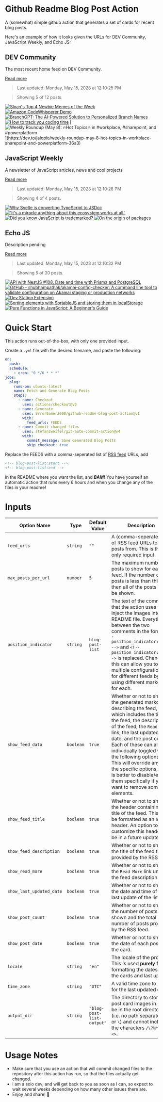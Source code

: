 # Github Readme Blog Post Action

A (somewhat) simple github action that generates a set of cards for recent blog posts.

Here's an example of how it looks given the URLs for DEV Community, JavaScript Weekly, and Echo JS:

<!-- post-list:start -->
## DEV Community

The most recent home feed on DEV Community.

[Read more](https://dev.to)
> Last updated: Monday, May 15, 2023 at 12:10:25 PM

> Showing 5 of 12 posts.

[![Sloan's Top 4 Newbie Memes of the Week](https://raw.githubusercontent.com/ErrorGamer2000/github-readme-blog-post-action/main/generated_files/DEV_Community/Sloan's_Top_4_Newbie_Memes_of_the_Week.svg)](https://dev.to/codenewbieteam/sloans-top-4-newbie-memes-of-the-week-92a)
[![Amazon CodeWhisperer Demo](https://raw.githubusercontent.com/ErrorGamer2000/github-readme-blog-post-action/main/generated_files/DEV_Community/Amazon_CodeWhisperer_Demo.svg)](https://dev.to/jslow421/amazon-codewhisperer-demo-315b)
[![BranchGPT: The AI-Powered Solution to Personalized Branch Names](https://raw.githubusercontent.com/ErrorGamer2000/github-readme-blog-post-action/main/generated_files/DEV_Community/BranchGPT__The_AI-Powered_Solution_to_Personalized_Branch_Names.svg)](https://dev.to/sourishkrout/branchgpt-the-ai-powered-solution-to-personalized-branch-names-5dmf)
[![How to track you coding time](https://raw.githubusercontent.com/ErrorGamer2000/github-readme-blog-post-action/main/generated_files/DEV_Community/How_to_track_you_coding_time.svg)](https://dev.to/vleov/how-to-track-you-coding-time-3dbl)
[![Weekly Roundup (May 8): 🔥Hot Topics🔥 in #workplace, #sharepoint, and #powerplatform](https://raw.githubusercontent.com/ErrorGamer2000/github-readme-blog-post-action/main/generated_files/DEV_Community/Weekly_Roundup_(May_8)__🔥Hot_Topics🔥_in__workplace___sharepoint__and__powerplatform.svg)](https://dev.to/jaloplo/weekly-roundup-may-8-hot-topics-in-workplace-sharepoint-and-powerplatform-36a3)


## JavaScript Weekly

A newsletter of JavaScript articles, news and cool projects

[Read more](https://javascriptweekly.com/)
> Last updated: Monday, May 15, 2023 at 12:10:28 PM

> Showing 4 of 4 posts.

[![Why Svelte is converting TypeScript to JSDoc](https://raw.githubusercontent.com/ErrorGamer2000/github-readme-blog-post-action/main/generated_files/JavaScript_Weekly/Why_Svelte_is_converting_TypeScript_to_JSDoc.svg)](https://javascriptweekly.com/issues/638)
[!['It's a miracle anything about this ecosystem works at all.'](https://raw.githubusercontent.com/ErrorGamer2000/github-readme-blog-post-action/main/generated_files/JavaScript_Weekly/'It's_a_miracle_anything_about_this_ecosystem_works_at_all.'.svg)](https://javascriptweekly.com/issues/637)
[![Did you know JavaScript is trademarked?](https://raw.githubusercontent.com/ErrorGamer2000/github-readme-blog-post-action/main/generated_files/JavaScript_Weekly/Did_you_know_JavaScript_is_trademarked_.svg)](https://javascriptweekly.com/issues/636)
[![On the origin of packages](https://raw.githubusercontent.com/ErrorGamer2000/github-readme-blog-post-action/main/generated_files/JavaScript_Weekly/On_the_origin_of_packages.svg)](https://javascriptweekly.com/issues/635)


## Echo JS

Description pending

[Read more](
http://www.echojs.com
)
> Last updated: Monday, May 15, 2023 at 12:10:32 PM

> Showing 5 of 30 posts.

[![API with NestJS #108. Date and time with Prisma and PostgreSQL](https://raw.githubusercontent.com/ErrorGamer2000/github-readme-blog-post-action/main/generated_files/_Echo_JS_/API_with_NestJS__108._Date_and_time_with_Prisma_and_PostgreSQL.svg)](https://wanago.io/2023/05/15/api-nestjs-prisma-date-timezones-postgresql/)
[![GitHub - shubhampathak/akamai-config-checker: A command line tool to validate configuration on Akamai staging or production networks](https://raw.githubusercontent.com/ErrorGamer2000/github-readme-blog-post-action/main/generated_files/_Echo_JS_/GitHub_-_shubhampathak_akamai-config-checker__A_command_line_tool_to_validate_configuration_on_Akamai_staging_or_production_networks.svg)](https://github.com/shubhampathak/akamai-config-checker)
[![Dev Station Extension](https://raw.githubusercontent.com/ErrorGamer2000/github-readme-blog-post-action/main/generated_files/_Echo_JS_/Dev_Station_Extension.svg)](https://dev-station.lowleveltech.com)
[![Sorting elements with SortableJS and storing them in localStorage](https://raw.githubusercontent.com/ErrorGamer2000/github-readme-blog-post-action/main/generated_files/_Echo_JS_/Sorting_elements_with_SortableJS_and_storing_them_in_localStorage.svg)](https://www.ma-no.org/en/programming/javascript/sorting-elements-with-sortablejs-and-storing-them-in-localstorage)
[![Pure Functions in JavaScript: A Beginner's Guide](https://raw.githubusercontent.com/ErrorGamer2000/github-readme-blog-post-action/main/generated_files/_Echo_JS_/Pure_Functions_in_JavaScript__A_Beginner's_Guide.svg)](https://dmitripavlutin.com/javascript-pure-function/)


<!-- post-list:end -->

# Quick Start

This action runs out-of-the-box, with only one provided input.

Create a `.yml` file with the desired filename, and paste the following:

```yml
on:
  push:
  schedule:
    - cron: "0 */6 * * *"
jobs:
  blog:
    runs-on: ubuntu-latest
    name: Fetch and Generate Blog Posts
    steps:
      - name: Checkout
        uses: actions/checkout@v3
      - name: Generate
        uses: ErrorGamer2000/github-readme-blog-post-action@v1
        with:
          feed_urls: FEEDS
      - name: Commit changed files
        uses: stefanzweifel/git-auto-commit-action@v4
        with:
          commit_message: Save Generated Blog Posts
          skip_checkout: true
```

Replace the FEEDS with a comma-seperated list of [RSS feed](https://rss.com/blog/how-do-rss-feeds-work/) URLs, add

```md
<!-- blog-post-list:start -->
<!-- blog-post-list:end -->
```

in the README where you want the list, and **_BAM!_** You have yourself an automatic action that runs every 6 hours and when you change any of the files in your readme!

# Inputs

<table>
  <thead>
    <tr>
      <th>Option Name</th>
      <th>Type</th>
      <th>Default Value</th>
      <th>Description</th>
    </tr>
  </thead>
  <tbody>
    <tr>
      <td><code>feed_urls</code></td>
      <td><code>string</code></td>
      <td><code>""</code></td>
      <td>A (comma-seperated) list of RSS feed URLs to load posts from. This is the only required input.</td>
    </tr>
    <tr>
      <td><code>max_posts_per_url</code></td>
      <td><code>number</code></td>
      <td><code>5</code></td>
      <td>The maximum number of posts to show for each feed. If the number of posts is less than this, then all of the posts will be shown.</td>
    </tr>
    <tr>
      <td><code>position_indicator</code></td>
      <td><code>string</code></td>
      <td><code>blog-post-list</code></td>
      <td>The text of the comments that the action uses to inject the images into the README file. Everything between the two comments in the form <code>&lt;!-- position_indicator:start --&gt;</code> and <code>&lt;!-- position_indicator:end --&gt;</code> is replaced. Changing this can allow you to use multiple configurations for different feeds by using different markers for each.</td>
    </tr>
    <tr>
      <td><code>show_feed_data</code></td>
      <td><code>boolean</code></td>
      <td><code>true</code></td>
      <td>Whether or not to show the generated markdown describing the feed, which includes the title of the feed, the description of the feed, the <code>Read More</code> link, the last updated date, and the post count. Each of these can also be individually toggled with the following options. This will override any of the specific options, so it is better to disable/enable them specifically if you want to remove some elements.</td>
    </tr>
    <tr>
      <td><code>show_feed_title</code></td>
      <td><code>boolean</code></td>
      <td><code>true</code></td>
      <td>Whether or not to show the header containing the title of the feed. This will be formatted as an <code>h2</code> header. An option to customize this header will be in a future update.</td>
    </tr>
    <tr>
      <td><code>show_feed_description</code></td>
      <td><code>boolean</code></td>
      <td><code>true</code></td>
      <td>Whether or not to show the title of the feed that is provided by the RSS feed.</td>
    </tr>
    <tr>
      <td><code>show_read_more</code></td>
      <td><code>boolean</code></td>
      <td><code>true</code></td>
      <td>Whether or not to show the <code>Read More</code> link under the feed description.</td>
    </tr>
    <tr>
      <td><code>show_last_updated_date</code></td>
      <td><code>boolean</code></td>
      <td><code>true</code></td>
      <td>Whether or not to show the date and time of the last update of the list.</td>
    </tr>
    <tr>
      <td><code>show_post_count</code></td>
      <td><code>boolean</code></td>
      <td><code>true</code></td>
      <td>Whether or not to show the number of posts shown and the total number of posts provided by the RSS feed.</td>
    </tr>
    <tr>
      <td><code>show_post_date</code></td>
      <td><code>boolean</code></td>
      <td><code>true</code></td>
      <td>Whether or not to show the date of each post on the card.</td>
    </tr>
    <tr>
      <td><code>locale</code></td>
      <td><code>string</code></td>
      <td><code>"en"</code></td>
      <td>The locale of the project. This is used <strong>purely</strong> for formatting the dates of the cards and last update.</td>
    </tr>
    <tr>
      <td><code>time_zone</code></td>
      <td><code>string</code></td>
      <td><code>"UTC"</code></td>
      <td>A valid time zone to use for the last updated date.</td>
    </tr>
    <tr>
      <td><code>output_dir</code></td>
      <td><code>string</code></td>
      <td><code>"blog-post-list-output"</code></td>
      <td>The directory to store the post card images in. Must be in the root directory (i.e. no path separators <code>/</code> or <code>\</code>) and cannot include the characters <code>/\?%*:|"&lt;&gt;</code>.</td>
    </tr>
<!--
    <tr>
      <td><code></code></td>
      <td><cde></cde></td>
      <td><code></code></td>
      <td></td>
    </tr>
-->
  </tbody>
</table>

# Usage Notes

- Make sure that you use an action that will commit changed files to the repository after this action has run, so that the files actually get changed.
- I am a solo dev, and will get back to you as soon as I can, so expect to wait several weeks depending on how many other issues there are.
- Enjoy and share! 🤗

